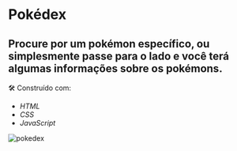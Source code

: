 # Pokédex
Procure por um pokémon específico, ou simplesmente passe para o lado e você terá algumas informações 
sobre os pokémons.
---
🛠️ Construído com:
* _HTML_
* _CSS_
* _JavaScript_

![pokedex](https://user-images.githubusercontent.com/110541376/211201817-5efd339f-b54c-41de-ac02-aad0323bd7a5.png)
